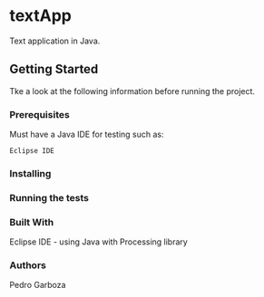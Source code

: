 # textApp
Text application in Java.

## Getting Started
Tke a look at the following information before running the project.

### Prerequisites
Must have a Java IDE for testing such as:
```
Eclipse IDE
```

### Installing

### Running the tests

### Built With
Eclipse IDE - using Java with Processing library

### Authors
Pedro Garboza
